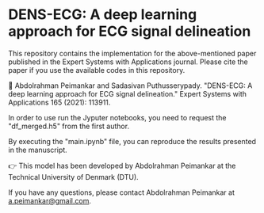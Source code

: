 # DENS-ECG: A deep learning approach for ECG signal delineation

This repository contains the implementation for the above-mentioned paper published in the Expert Systems with Applications journal. Please cite the paper if you use the available codes in this repository.  

:scroll: Abdolrahman Peimankar and Sadasivan Puthusserypady. "DENS-ECG: A deep learning approach for ECG signal delineation." Expert Systems with Applications 165 (2021): 113911.

In order to use run the Jyputer notebooks, you need to request the "df_merged.h5" from the first author. 

By executing the "main.ipynb" file, you can reproduce the results presented in the manuscript.

:point_right: This model has been developed by Abdolrahman Peimankar at the Technical University of Denmark (DTU). 

If you have any questions, please contact Abdolrahman Peimankar at a.peimankar@gmail.com. 
